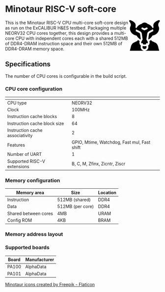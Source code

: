 # Minotaur RISC-V soft-core

<img src="https://github.com/RISCVtestbed/minotaur/raw/main/docs/img/minotaur.png" width=100 align=right>

This is the Minotaur RISC-V CPU multi-core soft-core design as run on the ExCALIBUR H&ES testbed. Packaging multiple NEORV32 CPU cores together, this design provides a multi-core CPU with independent cores each with a shared 512MB of DDR4-DRAM instruction space and their own 512MB of DDR4-DRAM memory space.

## Specifications

The number of CPU cores is configurable in the build script.

### CPU core configuration

| <!-- -->    | <!-- -->    |
|-------------|-------------|
| CPU type    | NEORV32     |
| Clock       | 100MHz      |
| Instruction cache blocks | 8 |
| Instruction cache block size | 64 |
| Instruction cache associativity | 2 |
| Features | GPIO, Mtime, Watchdog, Fast mul, Fast shift |
| Number of UART | 1 |
| Supported RISC-V extensions | B, C, M, Zfinx, Zicntr, Ziscr |

### Memory configuration

| Memory area    | Size | Location    |
|-------------|-------------| -------------|
| Instruction | 512MB (shared) | DDR4 |
| Data | 512MB (per core) | DDR4 |
| Shared between cores | 4MB | URAM |
| Config ROM | 4KB | BRAM |

### Memory address layout

### Supported boards 

| Board    | Manufacturer    |
|-------------|-------------|
| PA100    | AlphaData     |
| PA101       | AlphaData      |


<a href="https://www.flaticon.com/free-icons/minotaur" title="minotaur icons">Minotaur icons created by Freepik - Flaticon</a>
